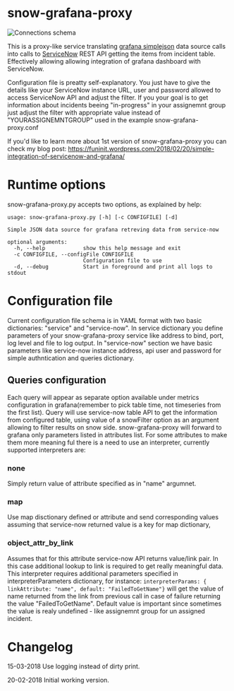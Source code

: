 # snow-grafana-proxy

![Connections schema](https://raw.githubusercontent.com/cinek810/snow-grafana-proxy/master/docs/grafana-snow-proxy.svg?sanitize=true)

This is a proxy-like service translating [grafana simplejson](https://github.com/grafana/simple-json-datasource)  data source calls into calls to [ServiceNow](https://www.servicenow.com/) REST API getting the items from incident table. Effectively allowing allowing integration of grafana dashboard with ServiceNow.  

Configuration file is preatty self-explanatory. You just have to give the details like your ServiceNow instance URL, user and password allowed to access ServiceNow API and adjust the filter. If you your goal is to get information about incidents beeing "in-progress" in your assignemnt group just adjust the filter with appropriate value instead of "YOURASSIGNEMNTGROUP" used in the example snow-grafana-proxy.conf 

If you'd like to learn more about 1st version of snow-grafana-proxy you can check my blog post: https://funinit.wordpress.com/2018/02/20/simple-integration-of-servicenow-and-grafana/

# Runtime options
snow-grafana-proxy.py accepts two options, as explained by help:

```# ./snow-grafana-proxy.py --help
usage: snow-grafana-proxy.py [-h] [-c CONFIGFILE] [-d]

Simple JSON data source for grafana retreving data from service-now

optional arguments:
  -h, --help            show this help message and exit
  -c CONFIGFILE, --configFile CONFIGFILE
                        Configuration file to use
  -d, --debug           Start in foreground and print all logs to stdout
```

# Configuration file
Current configuration file schema is in YAML format with two basic dictionaries: "service" and "service-now". In service dictionary you define parameters of your snow-grafana-proxy service like address to bind, port, log level and file to log output. In "service-now" section we have basic parameters like service-now instance address, api user and password for simple authntication and queries dictionary. 

## Queries configuration
Each query will appear as separate option available under metrics configuration in grafana(remember to pick table time, not timeseries from the first list). Query will use service-now table API to get the information from configured table, using value of a snowFilter option as an argument allowing to filter results on snow side. snow-grafana-proxy will forward to grafana only parameters listed in attributes list. For some attributes to make them more meaning ful there is a need to use an interpreter, currently supported interpreters are:

### none
Simply return value of attribute specified as in "name" argumnet.

### map
Use map disctionary defined or attribute and send corresponding values assuming that service-now returned value is a key for map dictionary, 

### object_attr_by_link
Assumes that for this attribute service-now API returns value/link pair. In this case additional lookup to link is required to get really meaningful data. This interpreter requires additional parameters specified in interpreterParameters dictionary, for instance:  ```interpreterParams: { linkAttribute: "name", default: "FailedToGetName"}``` will get the value of name returned from the link from previous call in case of failure returning the value "FailedToGetName". Default value is important since sometimes the value is realy undefined - like assignemnt group for un assigned incident.

# Changelog

15-03-2018
Use logging instead of dirty print.

20-02-2018
Initial working version. 
